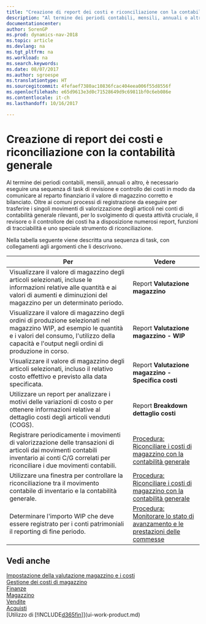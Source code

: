 ```yaml
---
title: "Creazione di report dei costi e riconciliazione con la contabilità generale"
description: "Al termine dei periodi contabili, mensili, annuali o altro, è necessario eseguire una sequenza di task di revisione e controllo dei costi in modo da comunicare al reparto finanziario il valore di magazzino corretto e bilanciato. Oltre ai comuni processi di registrazione da eseguire per trasferire i singoli movimenti di valorizzazione degli articoli nei conti di contabilità generale rilevanti, per lo svolgimento di questa attività cruciale, il revisore o il controllore dei costi ha a disposizione numerosi report, funzioni di tracciabilità e uno speciale strumento di riconciliazione."
documentationcenter: 
author: SorenGP
ms.prod: dynamics-nav-2018
ms.topic: article
ms.devlang: na
ms.tgt_pltfrm: na
ms.workload: na
ms.search.keywords: 
ms.date: 08/07/2017
ms.author: sgroespe
ms.translationtype: HT
ms.sourcegitcommit: 4fefaef7380ac10836fcac404eea006f55d8556f
ms.openlocfilehash: e65d9613e3d0c71528649d9c69811bf0c6eb086e
ms.contentlocale: it-ch
ms.lasthandoff: 10/16/2017

---
```

# <a name="reporting-costs-and-reconciling-with-the-general-ledger"></a>Creazione di report dei costi e riconciliazione con la contabilità generale
Al termine dei periodi contabili, mensili, annuali o altro, è necessario eseguire una sequenza di task di revisione e controllo dei costi in modo da comunicare al reparto finanziario il valore di magazzino corretto e bilanciato. Oltre ai comuni processi di registrazione da eseguire per trasferire i singoli movimenti di valorizzazione degli articoli nei conti di contabilità generale rilevanti, per lo svolgimento di questa attività cruciale, il revisore o il controllore dei costi ha a disposizione numerosi report, funzioni di tracciabilità e uno speciale strumento di riconciliazione.  

 Nella tabella seguente viene descritta una sequenza di task, con collegamenti agli argomenti che li descrivono.   

|**Per**|**Vedere**|  
|------------|-------------|  
|Visualizzare il valore di magazzino degli articoli selezionati, incluse le informazioni relative alle quantità e ai valori di aumenti e diminuzioni del magazzino per un determinato periodo.|Report **Valutazione magazzino**|  
|Visualizzare il valore di magazzino degli ordini di produzione selezionati nel magazzino WIP, ad esempio le quantità e i valori del consumo, l'utilizzo della capacità e l'output negli ordini di produzione in corso.|Report **Valutazione magazzino - WIP**|  
|Visualizzare il valore di magazzino degli articoli selezionati, incluso il relativo costo effettivo e previsto alla data specificata.|Report **Valutazione magazzino - Specifica costi**|  
|Utilizzare un report per analizzare i motivi delle variazioni di costo o per ottenere informazioni relative al dettaglio costi degli articoli venduti (COGS).|Report **Breakdown dettaglio costi**|  
|Registrare periodicamente i movimenti di valorizzazione delle transazioni di articoli dai movimenti contabili inventario ai conti C/G correlati per riconciliare i due movimenti contabili.|[Procedura: Riconciliare i costi di magazzino con la contabilità generale](finance-how-to-post-inventory-costs-to-the-general-ledger.md)|  
|Utilizzare una finestra per controllare la riconciliazione tra il movimento contabile di inventario e la contabilità generale.|[Procedura: Riconciliare i costi di magazzino con la contabilità generale](finance-how-to-post-inventory-costs-to-the-general-ledger.md)|  
|Determinare l'importo WIP che deve essere registrato per i conti patrimoniali il reporting di fine periodo.|[Procedura: Monitorare lo stato di avanzamento e le prestazioni delle commesse](projects-how-monitor-progress-performance.md)|

## <a name="see-also"></a>Vedi anche  
[Impostazione della valutazione magazzino e i costi](finance-set-up-inventory-valuation-and-costing.md)  
[Gestione dei costi di magazzino](finance-manage-inventory-costs.md)  
[Finanze](finance.md)  
[Magazzino](inventory-manage-inventory.md)   
[Vendite](sales-manage-sales.md)   
[Acquisti](purchasing-manage-purchasing.md)  
[Utilizzo di [!INCLUDE[d365fin](includes/d365fin_md.md)]](ui-work-product.md)

